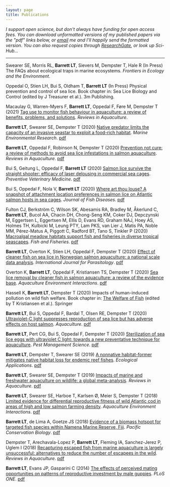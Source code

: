 ```yaml
---
layout: page
title: Publications
---
```


*I support open science, but don't always have funding for open access fees. You can download unformatted versions of my published papers via the "pdf" links below, or [email](luke.barrett@unimelb.edu.au) me and I'll happily send the formatted version. You can also request copies through [ResearchGate](https://www.researchgate.net/profile/Luke_Barrett), or look up Sci-Hub...*  
  
---
  
Swearer SE, Morris RL, **Barrett LT**, Sievers M, Dempster T, Hale R (In Press) The FAQs about ecological traps in marine ecosystems. *Frontiers in Ecology and the Environment*.

Oppedal O, Stien LH, Bui S, Oldham T, **Barrett LT** (In Press) Physical prevention and control of sea lice. Book chapter in: Sea Lice Biology and Control (edited by J Treasurer et al.). 3m Publishing.

Macaulay G, Warren-Myers F, **Barrett LT**, Oppedal F, Føre M, Dempster T (2021) [Tag use to monitor fish behaviour in aquaculture: a review of benefits, problems, and solutions](https://doi.org/10.1111/raq.12534). *Reviews in Aquaculture*.

**Barrett LT**, Swearer SE, Dempster T (2020) [Native predator limits the capacity of an invasive seastar to exploit a food-rich habitat](https://doi.org/10.1016/j.marenvres.2020.105152). *Marine Environmental Research*. [pdf](pdfs/Barrett-et-al-2020-MERE-seastars.pdf)

**Barrett LT**, Oppedal F, Robinson N, Dempster T (2020) [Prevention not cure: a review of methods to avoid sea lice infestations in salmon aquaculture](http://dx.doi.org/10.1111/raq.12456). *Reviews in Aquaculture*. [pdf](pdfs/Barrett-et-al-2020-RAQ-prev-methods.pdf)

Bui S, Geitung L, Oppedal F, **Barrett LT** (2020) [Salmon lice survive the straight shooter: efficacy of laser delousing in commercial sea cages](https://doi.org/10.1016/j.prevetmed.2020.105063). *Preventive Veterinary Medicine*. [pdf](pdfs/Bui-et-al-2020-PVM-laser.pdf)

Bui S, Oppedal F, Nola V, **Barrett LT** (2020) [Where art thou louse? A snapshot of attachment location preferences in salmon lice on Atlantic salmon hosts in sea cages](https://doi.org/10.1111/jfd.13167). *Journal of Fish Diseases*. [pdf](pdfs/Bui-et-al-2020-JFishDis-attach-locs.pdf)

Fulton CJ, Berkström C, Wilson SK, Abesamis RA, Bradley M, Åkerlund C, **Barrett LT**, Bucol AA, Chacin DH, Chong-Seng KM, Coker DJ, Depczynski M, Eggertsen L, Eggertsen M, Ellis D, Evans RD, Graham NAJ, Hoey AS, Holmes TH, Kulbicki M, Leung PTY, Lam PKS, van Lier J, Matis PA, Noble MM, Pérez-Matus A, Piggott C, Radford BT, Tano S, Tinkler P (2020) [Macroalgal meadow habitats support fish and fisheries in diverse tropical seascapes](https://dx.doi.org/10.1111/faf.12455). *Fish and Fisheries*. [pdf](pdfs/Fulton-et-al-2020-FishandFisheries-seaweed.pdf)

**Barrett LT**, Overton K, Stien LH, Oppedal F, Dempster T (2020) [Effect of cleaner fish on sea lice in Norwegian salmon aquaculture: a national scale data analysis](https://doi.org/10.1016/j.ijpara.2019.12.005). *International Journal for Parasitology*. [pdf](pdfs/Barrett-et-al-2020-IJPara-cleaner-fish.pdf)

Overton K, **Barrett LT**, Oppedal F, Kristiansen TS, Dempster T (2020) [Sea lice removal by cleaner fish in salmon aquaculture: a review of the evidence base](https://doi.org/10.3354/aei00345). *Aquaculture Environment Interactions*. [pdf](pdfs/Overton-et-al-2020-AEI-cleaner-fish.pdf)

Hassell K, **Barrett LT**, Dempster T (2020) Impacts of human-induced pollution on wild fish welfare. Book chapter in: [The Welfare of Fish](https://www.springer.com/gp/book/9783030416744#aboutBook) (edited by T Kristiansen et al.). Springer

**Barrett LT**, Bui S, Oppedal F, Bardal T, Olsen RE, Dempster T (2020) [Ultraviolet-C light suppresses reproduction of sea lice but has adverse effects on host salmon](https://doi.org/10.1016/j.aquaculture.2020.734954). *Aquaculture*. [pdf](pdfs/Barrett-et-al-2020-Aquaculture-UVC.pdf)

**Barrett LT**, Pert CG, Bui S, Oppedal F, Dempster T (2020) [Sterilization of sea lice eggs with ultraviolet C light: towards a new preventative technique for aquaculture](https://doi.org/10.1002/ps.5595). *Pest Management Science*. [pdf](pdfs/Barrett-et-al-2019-PMS-UVC.pdf)

**Barrett LT**, Dempster T, Swearer SE (2019) [A nonnative habitat-former mitigates native habitat loss for endemic reef fishes](https://doi.org/10.1002/eap.1956). *Ecological Applications*. [pdf](pdfs/Barrett-et-al-2019-EcolApps-wakame.pdf)

**Barrett LT**, Swearer SE, Dempster T (2019) [Impacts of marine and freshwater aquaculture on wildlife: a global meta-analysis](https://doi.org/10.1111/RAQ.12277). *Reviews in Aquaculture*. [pdf](pdfs/Barrett-et-al-2019-RAQ-wildlife.pdf)

**Barrett LT**, Swearer SE, Harboe T, Karlsen Ø, Meier S, Dempster T (2018) [Limited evidence for differential reproductive fitness of wild Atlantic cod in areas of high and low salmon farming density](https://doi.org/10.3354/aei00275). *Aquaculture Environment Interactions*. [pdf](pdfs/Barrett-et-al-2018-AEI-cod.pdf)

**Barrett LT**, de Lima A, Goetze JS (2018) [Evidence of a biomass hotspot for targeted fish species within Namena Marine Reserve, Fiji](https://doi.org/10.1071/PC18034). *Pacific Conservation Biology*. [pdf](pdfs/Barrett-et-al-2018-PCB-Fiji.pdf)

Dempster T, Arechavala-Lopez P, **Barrett LT**, Fleming IA, Sanchez-Jerez P, Uglem I (2018) [Recapturing escaped fish from marine aquaculture is largely unsuccessful: alternatives to reduce the number of escapees in the wild](https://doi.org/10.1111/raq.12153). *Reviews in Aquaculture*. [pdf](pdfs/Dempster-et-al-2018-RAQ-escapes.pdf)

**Barrett LT**, Evans JP, Gasparini C (2014) [The effects of perceived mating opportunities on patterns of reproductive investment by male guppies](https://doi.org/10.1371/journal.pone.0093780). *PLoS ONE*. [pdf](pdfs/Barrett-et-al-2014-PLOSONE-guppies.pdf)
